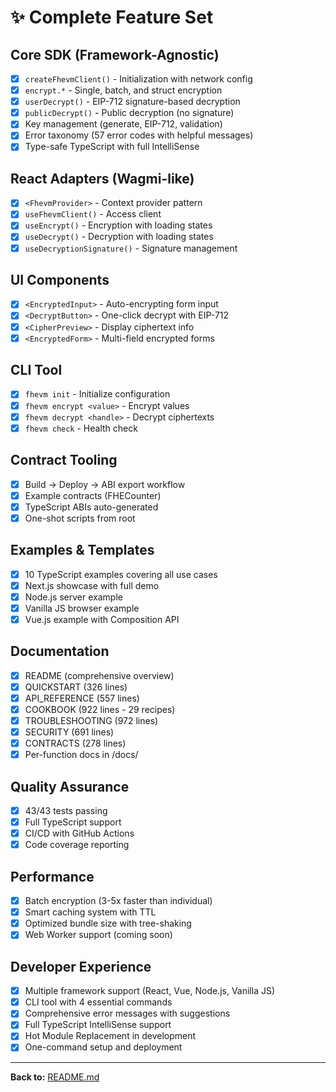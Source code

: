 # ✨ Complete Feature Set

## Core SDK (Framework-Agnostic)

- [x] `createFhevmClient()` - Initialization with network config
- [x] `encrypt.*` - Single, batch, and struct encryption
- [x] `userDecrypt()` - EIP-712 signature-based decryption
- [x] `publicDecrypt()` - Public decryption (no signature)
- [x] Key management (generate, EIP-712, validation)
- [x] Error taxonomy (57 error codes with helpful messages)
- [x] Type-safe TypeScript with full IntelliSense

## React Adapters (Wagmi-like)

- [x] `<FhevmProvider>` - Context provider pattern
- [x] `useFhevmClient()` - Access client
- [x] `useEncrypt()` - Encryption with loading states
- [x] `useDecrypt()` - Decryption with loading states
- [x] `useDecryptionSignature()` - Signature management

## UI Components

- [x] `<EncryptedInput>` - Auto-encrypting form input
- [x] `<DecryptButton>` - One-click decrypt with EIP-712
- [x] `<CipherPreview>` - Display ciphertext info
- [x] `<EncryptedForm>` - Multi-field encrypted forms

## CLI Tool

- [x] `fhevm init` - Initialize configuration
- [x] `fhevm encrypt <value>` - Encrypt values
- [x] `fhevm decrypt <handle>` - Decrypt ciphertexts
- [x] `fhevm check` - Health check

## Contract Tooling

- [x] Build → Deploy → ABI export workflow
- [x] Example contracts (FHECounter)
- [x] TypeScript ABIs auto-generated
- [x] One-shot scripts from root

## Examples & Templates

- [x] 10 TypeScript examples covering all use cases
- [x] Next.js showcase with full demo
- [x] Node.js server example
- [x] Vanilla JS browser example
- [x] Vue.js example with Composition API

## Documentation

- [x] README (comprehensive overview)
- [x] QUICKSTART (326 lines)
- [x] API_REFERENCE (557 lines)
- [x] COOKBOOK (922 lines - 29 recipes)
- [x] TROUBLESHOOTING (972 lines)
- [x] SECURITY (691 lines)
- [x] CONTRACTS (278 lines)
- [x] Per-function docs in /docs/

## Quality Assurance

- [x] 43/43 tests passing
- [x] Full TypeScript support
- [x] CI/CD with GitHub Actions
- [x] Code coverage reporting

## Performance

- [x] Batch encryption (3-5x faster than individual)
- [x] Smart caching system with TTL
- [x] Optimized bundle size with tree-shaking
- [x] Web Worker support (coming soon)

## Developer Experience

- [x] Multiple framework support (React, Vue, Node.js, Vanilla JS)
- [x] CLI tool with 4 essential commands
- [x] Comprehensive error messages with suggestions
- [x] Full TypeScript IntelliSense support
- [x] Hot Module Replacement in development
- [x] One-command setup and deployment

---

**Back to:** [README.md](README.md)


